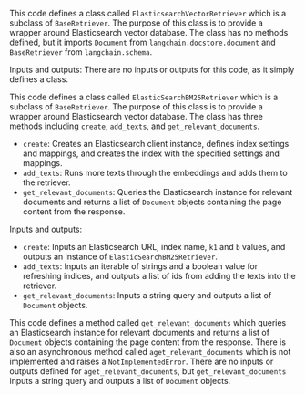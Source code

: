 This code defines a class called `ElasticsearchVectorRetriever` which is a subclass of `BaseRetriever`. The purpose of this class is to provide a wrapper around Elasticsearch vector database. The class has no methods defined, but it imports `Document` from `langchain.docstore.document` and `BaseRetriever` from `langchain.schema`. 

Inputs and outputs:
There are no inputs or outputs for this code, as it simply defines a class.

This code defines a class called `ElasticSearchBM25Retriever` which is a subclass of `BaseRetriever`. The purpose of this class is to provide a wrapper around Elasticsearch vector database. The class has three methods including `create`, `add_texts`, and `get_relevant_documents`. 

- `create`: Creates an Elasticsearch client instance, defines index settings and mappings, and creates the index with the specified settings and mappings.
- `add_texts`: Runs more texts through the embeddings and adds them to the retriever.
- `get_relevant_documents`: Queries the Elasticsearch instance for relevant documents and returns a list of `Document` objects containing the page content from the response.

Inputs and outputs:

- `create`: Inputs an Elasticsearch URL, index name, `k1` and `b` values, and outputs an instance of `ElasticSearchBM25Retriever`.
- `add_texts`: Inputs an iterable of strings and a boolean value for refreshing indices, and outputs a list of ids from adding the texts into the retriever.
- `get_relevant_documents`: Inputs a string query and outputs a list of `Document` objects.

This code defines a method called `get_relevant_documents` which queries an Elasticsearch instance for relevant documents and returns a list of `Document` objects containing the page content from the response. There is also an asynchronous method called `aget_relevant_documents` which is not implemented and raises a `NotImplementedError`. There are no inputs or outputs defined for `aget_relevant_documents`, but `get_relevant_documents` inputs a string query and outputs a list of `Document` objects.

